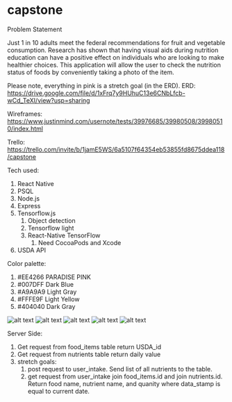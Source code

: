 # capstone

Problem Statement

Just 1 in 10 adults meet the federal recommendations for fruit and vegetable consumption. Research has shown that having visual aids during nutrition education can have a positive effect on individuals who are looking to make healthier choices. This application will allow the user to check the nutrition status of foods by conveniently taking a photo of the item.

Please note, everything in pink is a stretch goal (in the ERD). 
ERD:
https://drive.google.com/file/d/1xFrq7y9HUhuC13e6CNbLfcb-wCd_TeXI/view?usp=sharing

Wireframes:
https://www.justinmind.com/usernote/tests/39976685/39980508/39980510/index.html

Trello:
https://trello.com/invite/b/1jamE5WS/6a5107f64354eb53855fd8675ddea118/capstone

Tech used:
1. React Native
1. PSQL
1. Node.js
1. Express
1. Tensorflow.js
    1. Object detection
    1. Tensorflow light
    1. React-Native TensorFlow
        1. Need CocoaPods and Xcode
1. USDA API

Color palette:
1. #EE4266 PARADISE PINK
1. #007DFF Dark Blue
1. #A9A9A9 Light Gray
1. #FFFE9F Light Yellow
1. #404040 Dark Gray

![alt text](https://www.colorhexa.com/ee4266.png) 
![alt text](https://www.colorhexa.com/007dff.png) 
![alt text](https://www.colorhexa.com/a9a9a9.png) 
![alt text](https://www.colorhexa.com/fffe9f.png) 
![alt text](https://www.colorhexa.com/404040.png)    



Server Side:
1. Get request from food_items table return USDA_id
1. Get request from nutrients table return daily value 
1. stretch goals:
    1. post request to user_intake. Send list of all nutrients to the table.
    1. get request from user_intake join food_items.id and join nutrients.id. Return food name, nutrient name, and quanity where data_stamp is equal to current date. 

